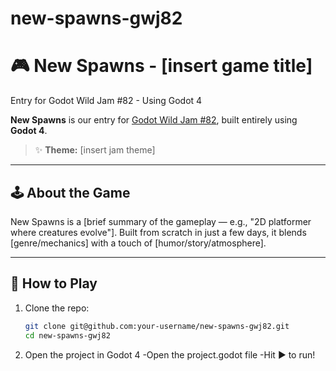 # new-spawns-gwj82

# 🎮 New Spawns - [insert game title]
Entry for Godot Wild Jam #82 - Using Godot 4

**New Spawns** is our entry for [Godot Wild Jam #82](https://itch.io/jam/godot-wild-jam-82), built entirely using **Godot 4**.

> ✨ **Theme:** [insert jam theme]

---

## 🕹️ About the Game

New Spawns is a [brief summary of the gameplay — e.g., "2D platformer where creatures evolve"]. Built from scratch in just a few days, it blends [genre/mechanics] with a touch of [humor/story/atmosphere].

---

## 🚀 How to Play

1. Clone the repo:
   ```bash
   git clone git@github.com:your-username/new-spawns-gwj82.git
   cd new-spawns-gwj82
2. Open the project in Godot 4
      -Open the project.godot file
      -Hit ▶️ to run!


